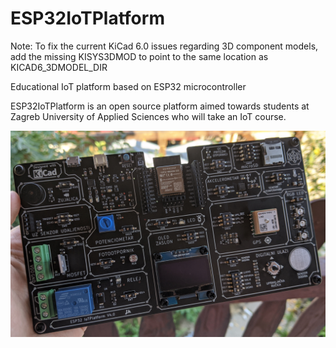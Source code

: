 # ESP32IoTPlatform
Note: To fix the current KiCad 6.0 issues regarding 3D component models, add the missing KISYS3DMOD to point to the same location as KICAD6_3DMODEL_DIR

Educational IoT platform based on ESP32 microcontroller

ESP32IoTPlatform is an open source platform aimed towards students at Zagreb University of Applied Sciences who will take an IoT course.

![](Images/Final_front.PNG)
